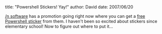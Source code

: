 
title: "Powershell Stickers! Yay!"
author: David
date: 2007/06/20

[/n software](http://www.nsoftware.com/) has a promotion going right now where you can get a [free Powershell sticker](http://www.nsoftware.com/powershell/promo/) from them. I haven't been so excited about stickers since elementary school! 
Now to figure out where  to put it...
